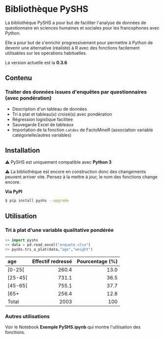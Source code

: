 # Bibliothèque PySHS

La bibliothèque PySHS a pour but de faciliter l'analyse de données de questionnaire en sciences humaines et sociales pour les francophones avec Python. 

Elle a pour but de s'enrichir progressivement pour permettre à Python de devenir une alternative (réaliste) à R avec des fonctions facilement utilisables sur les opérations habituelles.

La version actuelle est la **0.3.6**

## Contenu

### Traiter des données issues d'enquêtes par questionnaires (avec pondération)

- Description d'un tableau de données
- Tri à plat et tableau(x) croisé(s) avec pondération
- Régression logistique facilitée
- Sauvegarde Excel de tableaux
- Importation de la fonction `catdes` de FactoMineR (association variable catégorielle/autres variables)

## Installation

:warning: PySHS est uniquement compatible avec **Python 3**

:warning: La bibliothèque est encore en construction donc des changements peuvent arriver vite. Pensez à la mettre à jour, le nom des fonctions change encore.

**Via PyPI**

```sh
$ pip install pyshs --upgrade
```

## Utilisation

### Tri à plat d'une variable qualitative pondérée

```python
>> import pyshs
>> data = pd.read_excel("enquete.xlsx")
>> pyshs.tri_a_plat(data,"age","weight")
```

| age     |   Effectif redressé |   Pourcentage (%) |
|:--------|--------------------:|------------------:|
| [0-25[  |               260.4 |              13.0 |
| [25-45[ |               731.1 |              36.5 |
| [45-65[ |               755.1 |              37.7 |
| [65+    |               256.4 |              12.8 |
| Total   |                2003 |               100 |


### Autres utilisations

Voir le Notebook **Exemple PySHS.ipynb** qui montre l'utilisation des fonctions.
